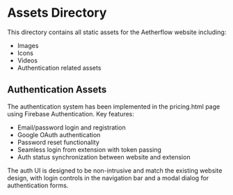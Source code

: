 # Assets Directory

This directory contains all static assets for the Aetherflow website including:
- Images
- Icons
- Videos
- Authentication related assets

## Authentication Assets
The authentication system has been implemented in the pricing.html page using Firebase Authentication.
Key features:
- Email/password login and registration
- Google OAuth authentication
- Password reset functionality
- Seamless login from extension with token passing
- Auth status synchronization between website and extension

The auth UI is designed to be non-intrusive and match the existing website design, with login controls in the navigation bar and a modal dialog for authentication forms. 
